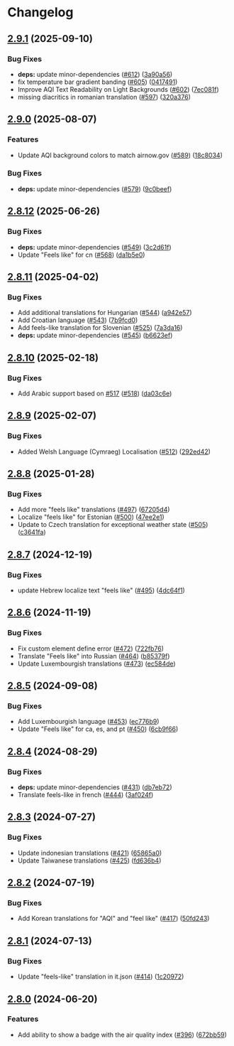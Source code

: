 # Changelog

## [2.9.1](https://github.com/pkissling/clock-weather-card/compare/v2.9.0...v2.9.1) (2025-09-10)


### Bug Fixes

* **deps:** update minor-dependencies ([#612](https://github.com/pkissling/clock-weather-card/issues/612)) ([3a90a56](https://github.com/pkissling/clock-weather-card/commit/3a90a568cd8cdbea3101a1ec35c39c99d7efaf56))
* fix temperature bar gradient banding ([#605](https://github.com/pkissling/clock-weather-card/issues/605)) ([0417491](https://github.com/pkissling/clock-weather-card/commit/04174911ae08e87e0b61604a386d63241c6a0bb8))
* Improve AQI Text Readability on Light Backgrounds ([#602](https://github.com/pkissling/clock-weather-card/issues/602)) ([7ec081f](https://github.com/pkissling/clock-weather-card/commit/7ec081f1c21f9dd76e71574494233c559bbb5a71))
* missing diacritics in romanian translation ([#597](https://github.com/pkissling/clock-weather-card/issues/597)) ([320a376](https://github.com/pkissling/clock-weather-card/commit/320a3760f0f37a4142905807e0c6574d8733725a))

## [2.9.0](https://github.com/pkissling/clock-weather-card/compare/v2.8.12...v2.9.0) (2025-08-07)


### Features

* Update AQI background colors to match airnow.gov ([#589](https://github.com/pkissling/clock-weather-card/issues/589)) ([18c8034](https://github.com/pkissling/clock-weather-card/commit/18c8034611cba880a3492949c17407e957508700))


### Bug Fixes

* **deps:** update minor-dependencies ([#579](https://github.com/pkissling/clock-weather-card/issues/579)) ([9c0beef](https://github.com/pkissling/clock-weather-card/commit/9c0beef8c7dabfd68078b25f5d2d1b83c9ee5302))

## [2.8.12](https://github.com/pkissling/clock-weather-card/compare/v2.8.11...v2.8.12) (2025-06-26)


### Bug Fixes

* **deps:** update minor-dependencies ([#549](https://github.com/pkissling/clock-weather-card/issues/549)) ([3c2d61f](https://github.com/pkissling/clock-weather-card/commit/3c2d61f497df62407c02f61894c02d92bd8ee94a))
* Update "Feels like" for cn ([#568](https://github.com/pkissling/clock-weather-card/issues/568)) ([da1b5e0](https://github.com/pkissling/clock-weather-card/commit/da1b5e07787096f40117c45588c008ac579275f6))

## [2.8.11](https://github.com/pkissling/clock-weather-card/compare/v2.8.10...v2.8.11) (2025-04-02)


### Bug Fixes

* Add additional translations for Hungarian ([#544](https://github.com/pkissling/clock-weather-card/issues/544)) ([a942e57](https://github.com/pkissling/clock-weather-card/commit/a942e57d503550f9c80508819baebb4ed403e384))
* Add Croatian language ([#543](https://github.com/pkissling/clock-weather-card/issues/543)) ([7b9fcd0](https://github.com/pkissling/clock-weather-card/commit/7b9fcd096a1c9e6573c2943b404b93268d6ebed7))
* Add feels-like translation for Slovenian ([#525](https://github.com/pkissling/clock-weather-card/issues/525)) ([7a3da16](https://github.com/pkissling/clock-weather-card/commit/7a3da16dccc22836585fc935039c842d64bc54c6))
* **deps:** update minor-dependencies ([#545](https://github.com/pkissling/clock-weather-card/issues/545)) ([b6623ef](https://github.com/pkissling/clock-weather-card/commit/b6623efa5f10af90bb704dedd44ac7239354d5f2))

## [2.8.10](https://github.com/pkissling/clock-weather-card/compare/v2.8.9...v2.8.10) (2025-02-18)


### Bug Fixes

* Add Arabic support based on [#517](https://github.com/pkissling/clock-weather-card/issues/517) ([#518](https://github.com/pkissling/clock-weather-card/issues/518)) ([da03c6e](https://github.com/pkissling/clock-weather-card/commit/da03c6ebba9a600c28d943285545ed21dbbaa12b))

## [2.8.9](https://github.com/pkissling/clock-weather-card/compare/v2.8.8...v2.8.9) (2025-02-07)


### Bug Fixes

* Added Welsh Language (Cymraeg) Localisation ([#512](https://github.com/pkissling/clock-weather-card/issues/512)) ([292ed42](https://github.com/pkissling/clock-weather-card/commit/292ed4283a419470f10fe8891e26d7cd98352f0b))

## [2.8.8](https://github.com/pkissling/clock-weather-card/compare/v2.8.7...v2.8.8) (2025-01-28)


### Bug Fixes

* Add more "feels like" translations ([#497](https://github.com/pkissling/clock-weather-card/issues/497)) ([67205d4](https://github.com/pkissling/clock-weather-card/commit/67205d41a7f7acfbcf336161715efdbe44c9699c))
* Localize "feels like" for Estonian ([#500](https://github.com/pkissling/clock-weather-card/issues/500)) ([47ee2e1](https://github.com/pkissling/clock-weather-card/commit/47ee2e15218dca9531cabb64914791c2189f71c2))
* Update to Czech translation for exceptional weather state ([#505](https://github.com/pkissling/clock-weather-card/issues/505)) ([c3641fa](https://github.com/pkissling/clock-weather-card/commit/c3641fa30f765e231117dc67f9f1db505de0ad0e))

## [2.8.7](https://github.com/pkissling/clock-weather-card/compare/v2.8.6...v2.8.7) (2024-12-19)


### Bug Fixes

* update Hebrew localize text "feels like" ([#495](https://github.com/pkissling/clock-weather-card/issues/495)) ([4dc64f1](https://github.com/pkissling/clock-weather-card/commit/4dc64f1c1ea30d0b484df8507aa78a74634b795d))

## [2.8.6](https://github.com/pkissling/clock-weather-card/compare/v2.8.5...v2.8.6) (2024-11-19)


### Bug Fixes

* Fix custom element define error ([#472](https://github.com/pkissling/clock-weather-card/issues/472)) ([722fb76](https://github.com/pkissling/clock-weather-card/commit/722fb763b56282f7b3dbfb5ab55c332c404a3390))
* Translate "Feels like" into Russian ([#464](https://github.com/pkissling/clock-weather-card/issues/464)) ([b85379f](https://github.com/pkissling/clock-weather-card/commit/b85379fdf5a341a4ad802ee36061b086ce385607))
* Update Luxembourgish translations ([#473](https://github.com/pkissling/clock-weather-card/issues/473)) ([ec584de](https://github.com/pkissling/clock-weather-card/commit/ec584decf5a78300e1652036d494513f2279c49c))

## [2.8.5](https://github.com/pkissling/clock-weather-card/compare/v2.8.4...v2.8.5) (2024-09-08)


### Bug Fixes

* Add Luxembourgish language ([#453](https://github.com/pkissling/clock-weather-card/issues/453)) ([ec776b9](https://github.com/pkissling/clock-weather-card/commit/ec776b97bda116ef5f390d93cacafcd4f0f10e89))
* Update "Feels like" for ca, es, and pt ([#450](https://github.com/pkissling/clock-weather-card/issues/450)) ([6cb9f66](https://github.com/pkissling/clock-weather-card/commit/6cb9f66938c172ff767180eb603e26f35a86dbf1))

## [2.8.4](https://github.com/pkissling/clock-weather-card/compare/v2.8.3...v2.8.4) (2024-08-29)


### Bug Fixes

* **deps:** update minor-dependencies ([#431](https://github.com/pkissling/clock-weather-card/issues/431)) ([db7eb72](https://github.com/pkissling/clock-weather-card/commit/db7eb72c21902be234ed4149788465a7e48c1ee5))
* Translate feels-like in french ([#444](https://github.com/pkissling/clock-weather-card/issues/444)) ([3af024f](https://github.com/pkissling/clock-weather-card/commit/3af024f6bfb5fefa6a053066f81278e5c83b1d25))

## [2.8.3](https://github.com/pkissling/clock-weather-card/compare/v2.8.2...v2.8.3) (2024-07-27)


### Bug Fixes

* Update indonesian translations ([#421](https://github.com/pkissling/clock-weather-card/issues/421)) ([65865a0](https://github.com/pkissling/clock-weather-card/commit/65865a03576517f7f615f0e61639b3eb9c216d38))
* Update Taiwanese translations ([#425](https://github.com/pkissling/clock-weather-card/issues/425)) ([fd636b4](https://github.com/pkissling/clock-weather-card/commit/fd636b4afd4ecc3d92af1f7e6a494f41ba5e5d8c))

## [2.8.2](https://github.com/pkissling/clock-weather-card/compare/v2.8.1...v2.8.2) (2024-07-19)


### Bug Fixes

* Add Korean translations for "AQI" and "feel like" ([#417](https://github.com/pkissling/clock-weather-card/issues/417)) ([50fd243](https://github.com/pkissling/clock-weather-card/commit/50fd24387bde29499a406612b3d0bb9f1bbe6c12))

## [2.8.1](https://github.com/pkissling/clock-weather-card/compare/v2.8.0...v2.8.1) (2024-07-13)


### Bug Fixes

* Update "feels-like" translation in it.json ([#414](https://github.com/pkissling/clock-weather-card/issues/414)) ([1c20972](https://github.com/pkissling/clock-weather-card/commit/1c209725ba187d5ba2aedc0ffb3ac9b5e0c7f920))

## [2.8.0](https://github.com/pkissling/clock-weather-card/compare/2.7.0...v2.8.0) (2024-06-20)


### Features

* Add ability to show a badge with the air quality index ([#396](https://github.com/pkissling/clock-weather-card/issues/396)) ([672bb59](https://github.com/pkissling/clock-weather-card/commit/672bb59858f00ca47a535e308e12ba4d40e6dc72))
